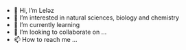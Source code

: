 - 👋 Hi, I’m Leləz
- 👀 I’m interested in natural sciences, biology and chemistry
- 🌱 I’m currently learning   
- 💞️ I’m looking to collaborate on ...
- 📫 How to reach me ...

<!---
Di-Cola42/Di-Cola42 is a ✨ special ✨ repository because its `README.md` (this file) appears on your GitHub profile.
You can click the Preview link to take a look at your changes.
--->
